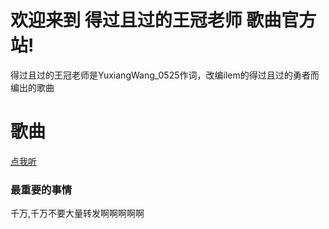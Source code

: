# 欢迎来到 得过且过的王冠老师 歌曲官方站!
得过且过的王冠老师是YuxiangWang_0525作词，改编ilem的得过且过的勇者而编出的歌曲
# 歌曲
<a href="http://yuxiangwang0525.oss-cn-qingdao.aliyuncs.com/BGMmake1232/wgls.mp3">点我听</a>
### 最重要的事情
千万,千万不要大量转发啊啊啊啊啊
